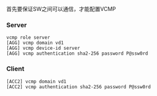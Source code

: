 首先要保证SW之间可以通信，才能配置VCMP

### Server

```
vcmp role server
[AGG] vcmp domain vd1 
[AGG] vcmp device-id server 
[AGG] vcmp authentication sha2-256 password P@ssw0rd

```

### Client

```
[ACC2] vcmp domain vd1 
[ACC2] vcmp authentication sha2-256 password P@ssw0rd
```

